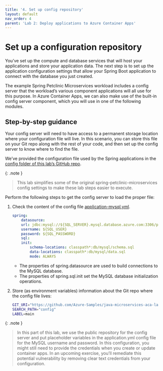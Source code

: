 ```yaml
---
title: '4. Set up config repository'  
layout: default  
nav_order: 4  
parent: 'Lab 2: Deploy applications to Azure Container Apps'
---
```


# Set up a configuration repository

You’ve set up the compute and database services that will host your applications and store your application data. The next step is to set up the application configuration settings that allow your Spring Boot application to connect with the database you just created.

The example Spring Petclinic Microservices workload includes a config server that the workload’s various component applications will all use for this purpose. In Azure Container Apps, we can also make use of the built-in config server component, which you will use in one of the following modules.

## Step-by-step guidance

Your config server will need to have access to a permanent storage location where your configuration file will live. In this scenario, you can store this file on your Git repo along with the rest of your code, and then set up the config server to know where to find the file.

We’ve provided the configuration file used by the Spring applications in the [config folder of this lab’s GitHub repo](https://github.com/Azure-Samples/java-microservices-aca-lab/tree/main/config).

{: .note }
> This lab simplifies some of the original spring-petclinic-microservices config settings to make these lab steps easier to execute.

Perform the following steps to get the config server to load the proper file:

1.  Check the content of the config file [application-mysql.yml](https://github.com/Azure-Samples/java-microservices-aca-lab/blob/main/config/application-mysql.yml).

    ```yaml
    spring:
        datasource:
        url: jdbc:mysql://${SQL_SERVER}.mysql.database.azure.com:3306/petclinic?useSSL=true
        username: ${SQL_USER}
        password: ${SQL_PASSWORD}
        sql:
        init:
            schema-locations: classpath*:db/mysql/schema.sql
            data-locations: classpath*:db/mysql/data.sql
            mode: ALWAYS
    ```

    - The properties of spring.datasource are used to build connections to the MySQL database.
    - The properties of spring.sql.init set the MySQL database initialization operations.

1.  Store (as environment variables) information about the Git repo where the config file lives:

    ```bash
    GIT_URI="https://github.com/Azure-Samples/java-microservices-aca-lab.git"
    SEARCH_PATH="config"
    LABEL=main
    ```

{: .note }
> In this part of this lab, we use the public repository for the config server and put placeholder variables in the application.yml config file for the MySQL username and password. In this configuration, you might still need to provide the credentials when you create or update container apps. In an upcoming exercise, you’ll remediate this potential vulnerability by removing clear text credentials from your configuration.
